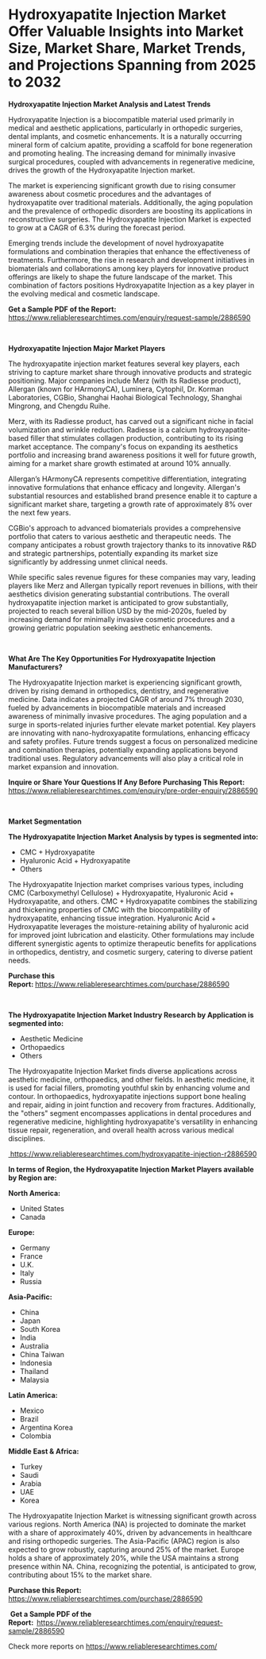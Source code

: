 <p><h1>Hydroxyapatite Injection Market Offer Valuable Insights into Market Size, Market Share, Market Trends, and Projections Spanning from 2025 to 2032</h1></p><p><strong>Hydroxyapatite Injection Market Analysis and Latest Trends</strong></p>
<p><p>Hydroxyapatite Injection is a biocompatible material used primarily in medical and aesthetic applications, particularly in orthopedic surgeries, dental implants, and cosmetic enhancements. It is a naturally occurring mineral form of calcium apatite, providing a scaffold for bone regeneration and promoting healing. The increasing demand for minimally invasive surgical procedures, coupled with advancements in regenerative medicine, drives the growth of the Hydroxyapatite Injection market.</p><p>The market is experiencing significant growth due to rising consumer awareness about cosmetic procedures and the advantages of hydroxyapatite over traditional materials. Additionally, the aging population and the prevalence of orthopedic disorders are boosting its applications in reconstructive surgeries. The Hydroxyapatite Injection Market is expected to grow at a CAGR of 6.3% during the forecast period. </p><p>Emerging trends include the development of novel hydroxyapatite formulations and combination therapies that enhance the effectiveness of treatments. Furthermore, the rise in research and development initiatives in biomaterials and collaborations among key players for innovative product offerings are likely to shape the future landscape of the market. This combination of factors positions Hydroxyapatite Injection as a key player in the evolving medical and cosmetic landscape.</p></p>
<p><strong>Get a Sample PDF of the Report:&nbsp;</strong> <a href="https://www.reliableresearchtimes.com/enquiry/request-sample/2886590?utm_campaign=3287&utm_medium=2&utm_source=Github&utm_content=ia&utm_term=13032025&utm_id=hydroxyapatite-injection">https://www.reliableresearchtimes.com/enquiry/request-sample/2886590</a></p>
<p>&nbsp;</p>
<p><strong>Hydroxyapatite Injection Major Market Players</strong></p>
<p><p>The hydroxyapatite injection market features several key players, each striving to capture market share through innovative products and strategic positioning. Major companies include Merz (with its Radiesse product), Allergan (known for HArmonyCA), Luminera, Cytophil, Dr. Korman Laboratories, CGBio, Shanghai Haohai Biological Technology, Shanghai Mingrong, and Chengdu Ruihe.</p><p>Merz, with its Radiesse product, has carved out a significant niche in facial volumization and wrinkle reduction. Radiesse is a calcium hydroxyapatite-based filler that stimulates collagen production, contributing to its rising market acceptance. The company's focus on expanding its aesthetics portfolio and increasing brand awareness positions it well for future growth, aiming for a market share growth estimated at around 10% annually.</p><p>Allergan’s HArmonyCA represents competitive differentiation, integrating innovative formulations that enhance efficacy and longevity. Allergan's substantial resources and established brand presence enable it to capture a significant market share, targeting a growth rate of approximately 8% over the next few years. </p><p>CGBio's approach to advanced biomaterials provides a comprehensive portfolio that caters to various aesthetic and therapeutic needs. The company anticipates a robust growth trajectory thanks to its innovative R&D and strategic partnerships, potentially expanding its market size significantly by addressing unmet clinical needs.</p><p>While specific sales revenue figures for these companies may vary, leading players like Merz and Allergan typically report revenues in billions, with their aesthetics division generating substantial contributions. The overall hydroxyapatite injection market is anticipated to grow substantially, projected to reach several billion USD by the mid-2020s, fueled by increasing demand for minimally invasive cosmetic procedures and a growing geriatric population seeking aesthetic enhancements.</p></p>
<p>&nbsp;</p>
<p><strong>What Are The Key Opportunities For Hydroxyapatite Injection Manufacturers?</strong></p>
<p><p>The Hydroxyapatite Injection market is experiencing significant growth, driven by rising demand in orthopedics, dentistry, and regenerative medicine. Data indicates a projected CAGR of around 7% through 2030, fueled by advancements in biocompatible materials and increased awareness of minimally invasive procedures. The aging population and a surge in sports-related injuries further elevate market potential. Key players are innovating with nano-hydroxyapatite formulations, enhancing efficacy and safety profiles. Future trends suggest a focus on personalized medicine and combination therapies, potentially expanding applications beyond traditional uses. Regulatory advancements will also play a critical role in market expansion and innovation.</p></p>
<p><strong>Inquire or Share Your Questions If Any Before Purchasing This Report:</strong> <a href="https://www.reliableresearchtimes.com/enquiry/pre-order-enquiry/2886590?utm_campaign=3287&utm_medium=2&utm_source=Github&utm_content=ia&utm_term=13032025&utm_id=hydroxyapatite-injection">https://www.reliableresearchtimes.com/enquiry/pre-order-enquiry/2886590</a></p>
<p>&nbsp;</p>
<p><strong>Market Segmentation</strong></p>
<p><strong>The Hydroxyapatite Injection Market Analysis by types is segmented into:</strong></p>
<p><ul><li>CMC + Hydroxyapatite</li><li>Hyaluronic Acid + Hydroxyapatite</li><li>Others</li></ul></p>
<p><p>The Hydroxyapatite Injection market comprises various types, including CMC (Carboxymethyl Cellulose) + Hydroxyapatite, Hyaluronic Acid + Hydroxyapatite, and others. CMC + Hydroxyapatite combines the stabilizing and thickening properties of CMC with the biocompatibility of hydroxyapatite, enhancing tissue integration. Hyaluronic Acid + Hydroxyapatite leverages the moisture-retaining ability of hyaluronic acid for improved joint lubrication and elasticity. Other formulations may include different synergistic agents to optimize therapeutic benefits for applications in orthopedics, dentistry, and cosmetic surgery, catering to diverse patient needs.</p></p>
<p><strong>Purchase this Report:&nbsp;</strong><a href="https://www.reliableresearchtimes.com/purchase/2886590?utm_campaign=3287&utm_medium=2&utm_source=Github&utm_content=ia&utm_term=13032025&utm_id=hydroxyapatite-injection">https://www.reliableresearchtimes.com/purchase/2886590</a></p>
<p>&nbsp;</p>
<p><strong>The Hydroxyapatite Injection Market Industry Research by Application is segmented into:</strong></p>
<p><ul><li>Aesthetic Medicine</li><li>Orthopaedics</li><li>Others</li></ul></p>
<p><p>The Hydroxyapatite Injection Market finds diverse applications across aesthetic medicine, orthopaedics, and other fields. In aesthetic medicine, it is used for facial fillers, promoting youthful skin by enhancing volume and contour. In orthopaedics, hydroxyapatite injections support bone healing and repair, aiding in joint function and recovery from fractures. Additionally, the "others" segment encompasses applications in dental procedures and regenerative medicine, highlighting hydroxyapatite's versatility in enhancing tissue repair, regeneration, and overall health across various medical disciplines.</p></p>
<p><a href="https://www.reliableresearchtimes.com/hydroxyapatite-injection-r2886590?utm_campaign=3287&utm_medium=2&utm_source=Github&utm_content=ia&utm_term=13032025&utm_id=hydroxyapatite-injection">&nbsp;https://www.reliableresearchtimes.com/hydroxyapatite-injection-r2886590</a></p>
<p><strong>In terms of Region, the Hydroxyapatite Injection Market Players available by Region are:</strong></p>
<p>
    <p> <strong> North America: </strong>
        <ul>
            <li>United States</li>
            <li>Canada</li>
        </ul>
        </p> 
    <p> <strong> Europe: </strong>
        <ul>
            <li>Germany</li>
            <li>France</li>
            <li>U.K.</li>
            <li>Italy</li>
            <li>Russia</li>
        </ul>
        </p> 
    <p> <strong> Asia-Pacific: </strong>
        <ul>
            <li>China</li>
            <li>Japan</li>
            <li>South Korea</li>
            <li>India</li>
            <li>Australia</li>
            <li>China Taiwan</li>
            <li>Indonesia</li>
            <li>Thailand</li>
            <li>Malaysia</li>
        </ul>
        </p> 
    <p> <strong> Latin America: </strong>
        <ul>
            <li>Mexico</li>
            <li>Brazil</li>
            <li>Argentina Korea</li>
            <li>Colombia</li>
        </ul>
        </p> 
    <p> <strong> Middle East & Africa: </strong>
        <ul>
            <li>Turkey</li>
            <li>Saudi</li>
            <li>Arabia</li>
            <li>UAE</li>
            <li>Korea</li>
        </ul>
    </p>
    </p>
<p><p>The Hydroxyapatite Injection Market is witnessing significant growth across various regions. North America (NA) is projected to dominate the market with a share of approximately 40%, driven by advancements in healthcare and rising orthopedic surgeries. The Asia-Pacific (APAC) region is also expected to grow robustly, capturing around 25% of the market. Europe holds a share of approximately 20%, while the USA maintains a strong presence within NA. China, recognizing the potential, is anticipated to grow, contributing about 15% to the market share.</p></p>
<p><strong>Purchase this Report: </strong><a href="https://www.reliableresearchtimes.com/purchase/2886590?utm_campaign=3287&utm_medium=2&utm_source=Github&utm_content=ia&utm_term=13032025&utm_id=hydroxyapatite-injection">https://www.reliableresearchtimes.com/purchase/2886590</a></p>
<p>&nbsp;<strong>Get a Sample PDF of the Report:&nbsp;&nbsp;</strong><a href="https://www.reliableresearchtimes.com/enquiry/request-sample/2886590?utm_campaign=3287&utm_medium=2&utm_source=Github&utm_content=ia&utm_term=13032025&utm_id=hydroxyapatite-injection">https://www.reliableresearchtimes.com/enquiry/request-sample/2886590</a></p>
<p><strong></strong></p>
<p>Check more reports on <a href="https://www.reliableresearchtimes.com/?utm_campaign=3287&utm_medium=2&utm_source=Github&utm_content=ia&utm_term=13032025&utm_id=hydroxyapatite-injection">https://www.reliableresearchtimes.com/</a></p>